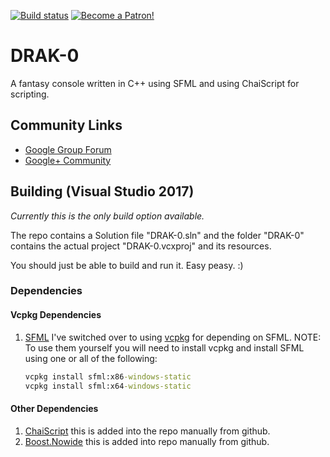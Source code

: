 [![Build status](https://ci.appveyor.com/api/projects/status/v44w7opycn8o56w7?svg=true)](https://ci.appveyor.com/project/drako0812/drak-0) [![Become a Patron!](https://c5.patreon.com/external/logo/become_a_patron_button@2x.png)](https://www.patreon.com/bePatron?u=4656145)

# DRAK-0
A fantasy console written in C++ using SFML and using ChaiScript for scripting.

## Community Links
- [Google Group Forum](https://groups.google.com/forum/#!forum/drak-0)
- [Google+ Community](https://plus.google.com/communities/104848103715411845349?sqinv=R2NnUTc1UmNibjRQX1NzeHRrOGZxQW1PTXBGTWln)

## Building (Visual Studio 2017)
*Currently this is the only build option available.*

The repo contains a Solution file "DRAK-0.sln" and the folder "DRAK-0" contains the actual project "DRAK-0.vcxproj" and its
resources.

You should just be able to build and run it. Easy peasy. :)

### Dependencies

#### Vcpkg Dependencies

1. [SFML](https://github.com/SFML/SFML) I've switched over to using [vcpkg](https://github.com/Microsoft/vcpkg) for depending on SFML.
   NOTE: To use them yourself you will need to install vcpkg and install SFML using one or all of the following:

   ```bat
   vcpkg install sfml:x86-windows-static
   vcpkg install sfml:x64-windows-static
   ```

#### Other Dependencies

1. [ChaiScript](https://github.com/ChaiScript/ChaiScript) this is added into the repo manually from github.
2. [Boost.Nowide](https://github.com/artyom-beilis/nowide) this is added into repo manually from github.
